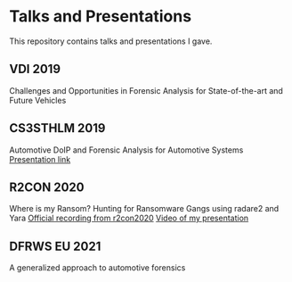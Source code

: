 # Talks and Presentations
This repository contains talks and presentations I gave.

## VDI 2019
Challenges and Opportunities in Forensic Analysis for State-of-the-art and Future Vehicles

## CS3STHLM 2019
Automotive DoIP and Forensic Analysis for Automotive Systems
[Presentation link](https://www.youtube.com/watch?v=I1Uk5nEoKvk)

## R2CON 2020
Where is my Ransom? Hunting for Ransomware Gangs using radare2 and Yara
[Official recording from r2con2020](https://www.youtube.com/watch?v=6VYYf5ut638)
[Video of my presentation](https://www.youtube.com/watch?v=g39hut-csYE)

## DFRWS EU 2021
A generalized approach to automotive forensics
